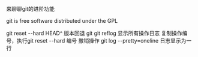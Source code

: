 来聊聊git的进阶功能

git is free software distributed under the GPL

git reset --hard HEAD^ 版本回退
git 
git reflog 显示所有操作日志
复制操作编号，执行git reset --hard 编号  撤销操作
git log --pretty=oneline 日志显示为一行